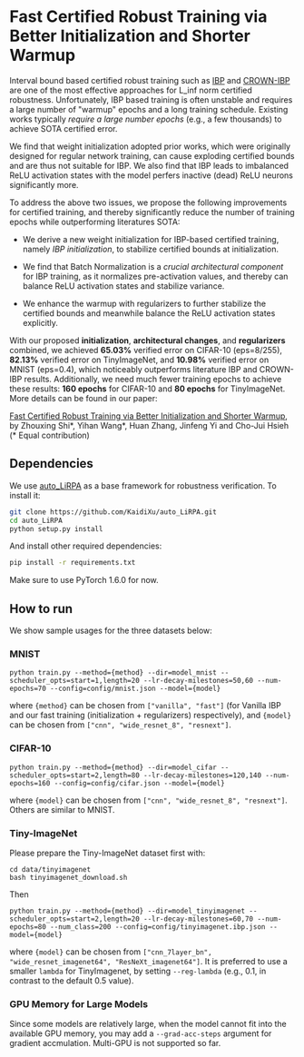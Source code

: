 # Fast Certified Robust Training via Better Initialization and Shorter Warmup

Interval bound based certified robust training such as [IBP](https://github.com/deepmind/interval-bound-propagation) and [CROWN-IBP](https://github.com/huanzhang12/CROWN-IBP) are one of the most effective approaches for L_inf norm certified robustness. Unfortunately, IBP based training is often unstable and requires a large number of "warmup" epochs and a long training schedule. Existing works typically *require a large number epochs* (e.g., a few thousands) to achieve SOTA certified error. 

We find that weight initialization adopted prior works, which were originally designed for regular network training, can cause exploding certified bounds and are thus not suitable for IBP.  We also find that IBP leads to imbalanced ReLU activation states with the model perfers inactive (dead) ReLU neurons significantly more.

To address the above two issues, we propose the following improvements for certified training, and thereby significantly reduce the number of training epochs while outperforming literatures SOTA:

- We derive a new weight initialization for IBP-based certified training, namely *IBP initialization*, to stabilize certified bounds at initialization. 

- We find that Batch Normalization is a *crucial architectural component* for IBP training, as it normalizes pre-activation values, and thereby can balance ReLU activation states and stabilize variance.

- We enhance the warmup with regularizers to further stabilize the certified bounds and meanwhile balance the ReLU activation states explicitly.

With our proposed **initialization**, **architectural changes**, and **regularizers** combined, we achieved **65.03%** verified error on CIFAR-10 (eps=8/255), **82.13%** verified error on TinyImageNet, and **10.98%** verified error on MNIST (eps=0.4), which noticeably outperforms literature IBP and CROWN-IBP results. Additionally, we need much fewer training epochs to achieve these results: **160 epochs** for CIFAR-10 and **80 epochs** for TinyImageNet. More details can be found in our paper:

[Fast Certified Robust Training via Better Initialization and Shorter Warmup](https://arxiv.org/abs/2103.17268), by Zhouxing Shi*, Yihan Wang*, Huan Zhang, Jinfeng Yi and Cho-Jui Hsieh (\* Equal contribution)

## Dependencies

We use [auto_LiRPA](https://github.com/KaidiXu/auto_LiRPA) as a base framework for robustness verification. To install it:

```bash
git clone https://github.com/KaidiXu/auto_LiRPA.git
cd auto_LiRPA
python setup.py install
```

And install other required dependencies:

```bash
pip install -r requirements.txt
```

Make sure to use PyTorch 1.6.0 for now.

## How to run

We show sample usages for the three datasets below:

### MNIST

```
python train.py --method={method} --dir=model_mnist --scheduler_opts=start=1,length=20 --lr-decay-milestones=50,60 --num-epochs=70 --config=config/mnist.json --model={model} 
```

where `{method}` can be chosen from `["vanilla", "fast"]` (for Vanilla IBP and our fast training (initialization + regularizers) respectively), and `{model}` can be chosen from `["cnn", "wide_resnet_8", "resnext"]`. 

### CIFAR-10

```
python train.py --method={method} --dir=model_cifar --scheduler_opts=start=2,length=80 --lr-decay-milestones=120,140 --num-epochs=160 --config=config/cifar.json --model={model} 
```

where `{model}` can be chosen from `["cnn", "wide_resnet_8", "resnext"]`. Others are similar to MNIST.

### Tiny-ImageNet

Please prepare the Tiny-ImageNet dataset first with:
```
cd data/tinyimagenet
bash tinyimagenet_download.sh
```

Then
```
python train.py --method={method} --dir=model_tinyimagenet --scheduler_opts=start=2,length=20 --lr-decay-milestones=60,70 --num-epochs=80 --num_class=200 --config=config/tinyimagenet.ibp.json --model={model}
```
where `{model}` can be chosen from `["cnn_7layer_bn", "wide_resnet_imagenet64", "ResNeXt_imagenet64"]`.  It is preferred to use a smaller `lambda` for TinyImagenet, by setting `--reg-lambda` (e.g., 0.1, in contrast to the default 0.5 value).

### GPU Memory for Large Models

Since some models are relatively large, when the model cannot fit into the available GPU memory, you may add a `--grad-acc-steps` argument for gradient accmulation. Multi-GPU is not supported so far.

